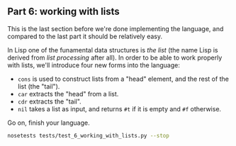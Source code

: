 ## Part 6: working with lists

This is the last section before we're done implementing the language, and compared to the last part it should be relatively easy.

In Lisp one of the funamental data structures is *the list* (the name Lisp is derived from *list processing* after all). In order to be able to work properly with lists, we'll introduce four new forms into the language:

- `cons` is used to construct lists from a "head" element, and the rest of the list (the "tail").
- `car` extracts the "head" from a list.
- `cdr` extracts the "tail".
- `nil` takes a list as input, and returns `#t` if it is empty and `#f` otherwise.

Go on, finish your language.

```bash
nosetests tests/test_6_working_with_lists.py --stop
```

